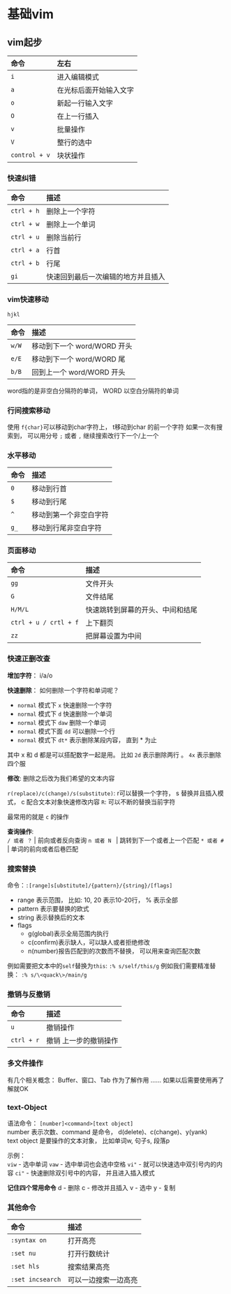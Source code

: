 # 基础vim

## vim起步

命令 | 左右
:- | :-
`i`  | 进入编辑模式
`a`  | 在光标后面开始输入文字
`o`  | 新起一行输入文字
`O`  | 在上一行插入
`v`  | 批量操作
`V`  | 整行的选中
`control + v`  | 块状操作


### 快速纠错

命令 | 描述
:- |:-
`ctrl + h` | 删除上一个字符
`ctrl + w` | 删除上一个单词
`ctrl + u` | 删除当前行
`ctrl + a` | 行首
`ctrl + b` | 行尾
`gi` | 快速回到最后一次编辑的地方并且插入


### vim快速移动
`hjkl`

命令 | 描述
:- | :-
`w/W` | 移动到下一个 word/WORD 开头
`e/E` | 移动到下一个 word/WORD 尾 
`b/B` | 回到上一个 word/WORD 开头

word指的是非空白分隔符的单词， WORD 以空白分隔符的单词

### 行间搜索移动
使用 `f{char}`可以移动到char字符上， t移动到char 的前一个字符
如果一次有搜索到， 可以用分号 `;` 或者 `,` 继续搜索改行下一个/上一个


### 水平移动

命令 | 描述
:- | :-
`0` | 移动到行首
`$` | 移动到行尾
`^` | 移动到第一个非空白字符
`g_` | 移动到行尾非空白字符


### 页面移动

命令 | 描述
:- | :-
`gg` | 文件开头
`G` | 文件结尾
`H/M/L` | 快速跳转到屏幕的开头、中间和结尾
`ctrl + u / crtl + f` | 上下翻页
`zz` | 把屏幕设置为中间


### 快速正删改查
**增加字符**： i/a/o

**快速删除**： 如何删除一个字符和单词呢？
- `normal` 模式下 `x` 快速删除一个字符
- `normal` 模式下 `d` 快速删除一个单词
- `normal` 模式下 `daw` 删除一个单词
- `normal` 模式下面 `dd` 可以删除一个行
- `normal` 模式下 `dt*` 表示删除某段内容， 直到 * 为止

其中 x 和 d 都是可以搭配数字一起是用。
比如 `2d` 表示删除两行 。 `4x` 表示删除四个服 

**修改**: 删除之后改为我们希望的文本内容

`r(replace)/c(change)/s(substitute)`: r可以替换一个字符， s 替换并且插入模式， c 配合文本对象快速修改内容
`R`: 可以不断的替换当前字符

最常用的就是 `c` 的操作

**查询操作**:                       
`/ 或者 ？` | 前向或者反向查询
`n 或者 N ` | 跳转到下一个或者上一个匹配
`* 或者 # ` | 单词的前向或者后巷匹配


### 搜索替换
命令：`:[range]s[ubstitute]/{pattern}/{string}/[flags]`
- range 表示范围， 比如: 10, 20 表示10-20行， % 表示全部
- pattern 表示要替换的欧式
- string 表示替换后的文本
- flags 
    - g(global)表示全局范围内执行
    - c(confirm)表示缺人，可以缺人或者拒绝修改
    - n(number)报告匹配到的次数而不替换， 可以用来查询匹配次数

例如需要把文本中的`self`替换为`this`: `:% s/self/this/g`
例如我们需要精准替换： `:% s/\<quack\>/main/g`


### 撤销与反撤销

命令 | 描述
:- |:-
`u` | 撤销操作
`ctrl + r` | 撤销 上一步的撤销操作


### 多文件操作
有几个相关概念： Buffer、窗口、Tab
作为了解作用 ...... 如果以后需要使用再了解就OK


### text-Object
语法命令： `[number]<command>[text object]`                          
number 表示次数、command 是命令， d(delete)、c(change)、y(yank)                            
text object 是要操作的文本对象， 比如单词w, 句子s, 段落p

示例：                     
`viw` - 选中单词
`vaw` - 选中单词也会选中空格
`vi"` - 就可以快速选中双引号内的内容
`ci"` - 快速删除双引号中的内容， 并且进入插入模式

**记住四个常用命令**
d - 删除
c - 修改并且插入
v - 选中
y - 复制


### 其他命令

命令 | 描述
:- |:-
`:syntax on` | 打开高亮
`:set nu` | 打开行数统计
`:set hls` | 搜索结果高亮
`:set incsearch` | 可以一边搜索一边高亮











